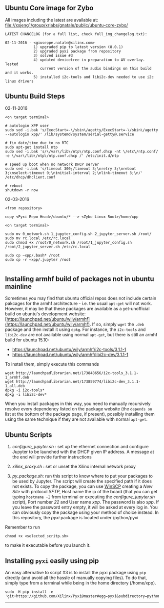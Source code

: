 




## Ubuntu Core image for Zybo

All images including the latest are available at: [file://xsjeng1/group/xrlabs/gnatale/public/ubuntu-core-zybo/](file://xsjeng1/group/xrlabs/gnatale/public/ubuntu-core-zybo/)

```
LATEST CHANGELOG (for a full list, check full_img_changelog.txt):

02-11-2016 - <giuseppe.natale@xilinx.com>
             1) upgraded pip to latest version (8.0.1)
             2) upgraded pyxi package from repository
             3) solved issue #3
             4) updated devicetree in preparation to AV overlay. Tested 
                current version of the audio bindings on this build and it works.
             5) installed i2c-tools and libi2c-dev needed to use i2c linux drivers

```


## Ubuntu Build Steps

02-11-2016

```
<on target terminal>

# autologin XPP user
sudo sed -i.bak 's/ExecStart=-\/sbin\/agetty/ExecStart=-\/sbin\/agetty --autologin xpp/' /lib/systemd/system/serial-getty@.service

# fix date/time due to no RTC
sudo apt-get install ntp 
sudo sed -i.bak 's/\/var\/lib\/ntp\/ntp.conf.dhcp -nt \/etc\/ntp.conf/ -e \/var\/lib\/ntp\/ntp.conf.dhcp /' /etc/init.d/ntp 

# speed up boot when no network DHCP server
sudo sed -i.bak 's/timeout 300;/timeout 3;\nretry 3;\nreboot 3;\nselect-timeout 0;\ninitial-interval 2;\nlink-timeout 3;\n/' /etc/dhcp/dhclient.conf

# reboot
shutdown -r now 

```


02-03-2016

```
<from repository>

copy <Pyxi Repo Head>/ubuntu/* --> <Zybo Linux Root>/home/xpp 

```


```
<on target terminal>

sudo mv 0_network.sh 1_jupyter_config.sh 2_jupyter_server.sh /root/
sudo mv rc.local /etc/rc.local
sudo chmod +x /root/0_network.sh /root/1_jupyter_config.sh  /root/2_jupyter_server.sh /etc/rc.local

sudo cp ~xpp/.bash* /root
sudo cp -r ~xpp/.jupyter /root


```
## Installing armhf build of packages not in ubuntu mainline
Sometimes you may find that ubuntu official repos does not include certain pakcages for the armhf architecture - i.e. the usual `apt-get` will not work. However, it may be that these packages are available as a yet-unofficial build on ubuntu's development website: [https://launchpad.net/ubuntu/wily/armhf](https://launchpad.net/ubuntu/wily/armhf). If so, simply `wget` the `.deb` package and then install it using `dpkg`.
For instance, the `i2c-tools` and `libi2c-dev` are not available using normal `apt-get`, but there is still an armhf build for ubuntu 15.10:

- https://launchpad.net/ubuntu/wily/armhf/i2c-tools/3.1.1-1
- https://launchpad.net/ubuntu/wily/armhf/libi2c-dev/3.1.1-1

To install them, simply execute this commands
```
wget http://launchpadlibrarian.net/173848656/i2c-tools_3.1.1-1_armhf.deb
wget http://launchpadlibrarian.net/173859774/libi2c-dev_3.1.1-1_all.deb
dpkg -i i2c-tools*
dpkg -i libi2c-dev*
```
When you install packages in this way, you need to manually recursively resolve every dependency listed on the package website (the `depends on` list at the bottom of the package page, if present), possibly installing them using the same technique if they are not available with normal `apt-get`.

## Ubuntu Scripts

1. *configure_jupyter.sh* : set up the ethernet connection and configure Jupyter to be launched with the DHCP given IP address. A message at the end will provide further instructions

2. *xilinx_proxy.sh* : set or unset the Xilinx internal network proxy

3. *py_package.sh*: run this script to know where to put your packages to be used by Jupyter. The script will create the specified path if it does not exists. To copy the package, you can use [WinSCP](https://winscp.net/eng/download.php) creating a *New Site* with protocol *SFTP*, Host name the ip of the board (that you can get typing `hostname -I` from terminal or executing the *configure_jupyter.sh* script), Port number *22* and User name *xpp*. The password is also *xpp*. If you leave the password entry empty, it will be asked at every log in.
You can obviously copy the package using your method of choice instead.
In this repository, the *pyxi* package is located under /python/pyxi

Remember to run
```
chmod +x <selected_scritp.sh>
```
to make it executable before you launch it.

## Installing `pyxi` easily using pip
An easy alternative to script #3 is to install the pyxi package using `pip` directly (and avoid all the hassle of manually copying files). To do that, simply type from a terminal while being in the home directory (/home/xpp).
```
sudo -H pip install -e 'git+https://github.com/Xilinx/Pyxi@master#egg=pyxi&subdirectory=python'
```

------------------------------------------------------------------------------------------------------
